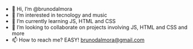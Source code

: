 - 👋 Hi, I’m @brunodalmora
- 👀 I’m interested in tecnology and music
- 🌱 I’m currently learning JS, HTML and CSS
- 💞️ I’m looking to collaborate on projects involving JS, HTML and CSS and more
- 📫 How to reach me? EASY! brunodalmora@gmail.com

<!---
dalmora/dalmora is a ✨ special ✨ repository because its `README.md` (this file) appears on your GitHub profile.
You can click the Preview link to take a look at your changes.
--->
